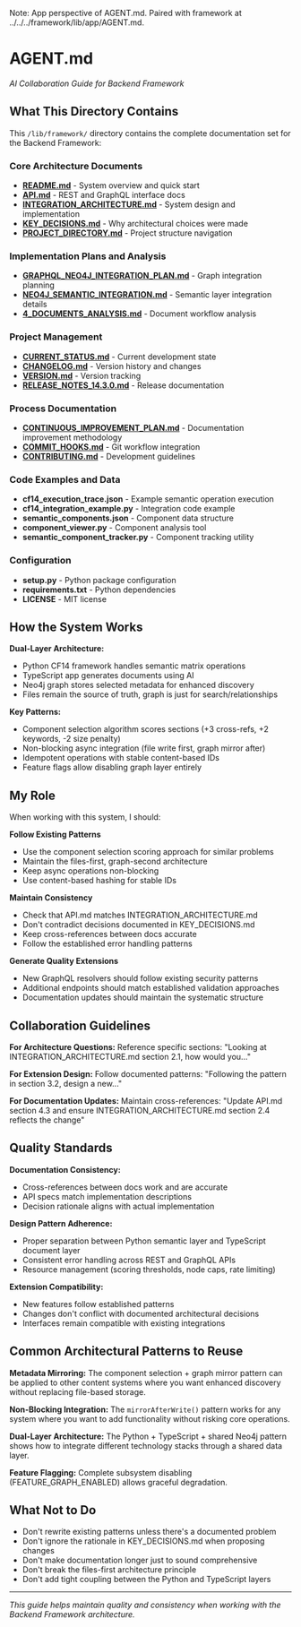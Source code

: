Note: App perspective of AGENT.md. Paired with framework at ../../../framework/lib/app/AGENT.md.

# AGENT.md
*AI Collaboration Guide for Backend Framework*

## What This Directory Contains

This `/lib/framework/` directory contains the complete documentation set for the Backend Framework:

### Core Architecture Documents
- **[README.md](README.md)** - System overview and quick start
- **[API.md](API.md)** - REST and GraphQL interface docs
- **[INTEGRATION_ARCHITECTURE.md](INTEGRATION_ARCHITECTURE.md)** - System design and implementation
- **[KEY_DECISIONS.md](KEY_DECISIONS.md)** - Why architectural choices were made
- **[PROJECT_DIRECTORY.md](PROJECT_DIRECTORY.md)** - Project structure navigation

### Implementation Plans and Analysis
- **[GRAPHQL_NEO4J_INTEGRATION_PLAN.md](GRAPHQL_NEO4J_INTEGRATION_PLAN.md)** - Graph integration planning
- **[NEO4J_SEMANTIC_INTEGRATION.md](NEO4J_SEMANTIC_INTEGRATION.md)** - Semantic layer integration details
- **[4_DOCUMENTS_ANALYSIS.md](4_DOCUMENTS_ANALYSIS.md)** - Document workflow analysis

### Project Management
- **[CURRENT_STATUS.md](CURRENT_STATUS.md)** - Current development state
- **[CHANGELOG.md](CHANGELOG.md)** - Version history and changes
- **[VERSION.md](VERSION.md)** - Version tracking
- **[RELEASE_NOTES_14.3.0.md](RELEASE_NOTES_14.3.0.md)** - Release documentation

### Process Documentation
- **[CONTINUOUS_IMPROVEMENT_PLAN.md](CONTINUOUS_IMPROVEMENT_PLAN.md)** - Documentation improvement methodology
- **[COMMIT_HOOKS.md](COMMIT_HOOKS.md)** - Git workflow integration
- **[CONTRIBUTING.md](CONTRIBUTING.md)** - Development guidelines

### Code Examples and Data
- **cf14_execution_trace.json** - Example semantic operation execution
- **cf14_integration_example.py** - Integration code example
- **semantic_components.json** - Component data structure
- **component_viewer.py** - Component analysis tool
- **semantic_component_tracker.py** - Component tracking utility

### Configuration
- **setup.py** - Python package configuration
- **requirements.txt** - Python dependencies
- **LICENSE** - MIT license

## How the System Works

**Dual-Layer Architecture:**
- Python CF14 framework handles semantic matrix operations
- TypeScript app generates documents using AI
- Neo4j graph stores selected metadata for enhanced discovery
- Files remain the source of truth, graph is just for search/relationships

**Key Patterns:**
- Component selection algorithm scores sections (+3 cross-refs, +2 keywords, -2 size penalty)
- Non-blocking async integration (file write first, graph mirror after)
- Idempotent operations with stable content-based IDs
- Feature flags allow disabling graph layer entirely

## My Role

When working with this system, I should:

**Follow Existing Patterns**
- Use the component selection scoring approach for similar problems
- Maintain the files-first, graph-second architecture
- Keep async operations non-blocking
- Use content-based hashing for stable IDs

**Maintain Consistency**
- Check that API.md matches INTEGRATION_ARCHITECTURE.md
- Don't contradict decisions documented in KEY_DECISIONS.md
- Keep cross-references between docs accurate
- Follow the established error handling patterns

**Generate Quality Extensions**
- New GraphQL resolvers should follow existing security patterns
- Additional endpoints should match established validation approaches
- Documentation updates should maintain the systematic structure

## Collaboration Guidelines

**For Architecture Questions:**
Reference specific sections: "Looking at INTEGRATION_ARCHITECTURE.md section 2.1, how would you..."

**For Extension Design:**
Follow documented patterns: "Following the pattern in section 3.2, design a new..."

**For Documentation Updates:**
Maintain cross-references: "Update API.md section 4.3 and ensure INTEGRATION_ARCHITECTURE.md section 2.4 reflects the change"

## Quality Standards

**Documentation Consistency:**
- Cross-references between docs work and are accurate
- API specs match implementation descriptions
- Decision rationale aligns with actual implementation

**Design Pattern Adherence:**
- Proper separation between Python semantic layer and TypeScript document layer
- Consistent error handling across REST and GraphQL APIs
- Resource management (scoring thresholds, node caps, rate limiting)

**Extension Compatibility:**
- New features follow established patterns
- Changes don't conflict with documented architectural decisions
- Interfaces remain compatible with existing integrations

## Common Architectural Patterns to Reuse

**Metadata Mirroring:**
The component selection + graph mirror pattern can be applied to other content systems where you want enhanced discovery without replacing file-based storage.

**Non-Blocking Integration:**
The `mirrorAfterWrite()` pattern works for any system where you want to add functionality without risking core operations.

**Dual-Layer Architecture:**
The Python + TypeScript + shared Neo4j pattern shows how to integrate different technology stacks through a shared data layer.

**Feature Flagging:**
Complete subsystem disabling (FEATURE_GRAPH_ENABLED) allows graceful degradation.

## What Not to Do

- Don't rewrite existing patterns unless there's a documented problem
- Don't ignore the rationale in KEY_DECISIONS.md when proposing changes
- Don't make documentation longer just to sound comprehensive
- Don't break the files-first architecture principle
- Don't add tight coupling between the Python and TypeScript layers

---

*This guide helps maintain quality and consistency when working with the Backend Framework architecture.*
